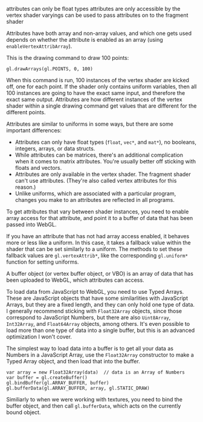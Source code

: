 attributes can only be float types
attributes are only accessible by the vertex shader
varyings can be used to pass attributes on to the fragment shader

Attributes have both array and non-array values, and which one gets used depends on whether the
attribute is enabled as an array (using `enableVertexAttribArray`).





This is the drawing command to draw 100 points:

	gl.drawArrays(gl.POINTS, 0, 100)

When this command is run, 100 instances of the vertex shader are kicked off, one for each point. If
the shader only contains uniform variables, then all 100 instances are going to have the exact same
input, and therefore the exact same output. Attributes are how different instances of the vertex
shader within a single drawing command get values that are different for the different points.

Attributes are similar to uniforms in some ways, but there are some important differences:

* Attributes can only have float types (`float`, `vec*`, and `mat*`), no booleans, integers, arrays,
or data structs.
* While attributes can be matrices, there's an additional complication when it comes to matrix
attributes. You're usually better off sticking with floats and vectors.
* Attributes are only available in the vertex shader. The fragment shader can't use attributes.
(They're also called vertex attributes for this reason.)
* Unlike uniforms, which are associated with a particular program, changes you make to an attributes
are reflected in all programs.

To get attributes that vary between shader instances, you need to enable array access for that
attribute, and point it to a buffer of data that has been passed into WebGL.

If you have an attribute that has not had array access enabled, it behaves more or less like a
uniform. In this case, it takes a fallback value within the shader that can be set similarly to a
uniform. The methods to set these fallback values are `gl.vertexAttrib*`, like the corresponding
`gl.uniform*` function for setting uniforms.



A buffer object (or vertex buffer object, or VBO) is an array of data that has been uploaded to
WebGL, which attributes can access.

To load data from JavaScript to WebGL, you need to use Typed Arrays. These are JavaScript objects
that have some similarlities with JavaScript Arrays, but they are a fixed length, and they can only
hold one type of data. I generally recommend sticking with `Float32Array` objects, since those
correspond to JavaScript Numbers, but there are also `Uint8Array`, `Int32Array`, and `Float64Array`
objects, among others. It's even possible to load more than one type of data into a single buffer,
but this is an advanced optimization I won't cover.

The simplest way to load data into a buffer is to get all your data as Numbers in a JavaScript
Array, use the `Float32Array` constructor to make a Typed Array object, and then load that into
the buffer.

	var array = new Float32Array(data)  // data is an Array of Numbers
	var buffer = gl.createBuffer()
	gl.bindBuffer(gl.ARRAY_BUFFER, buffer)
	gl.bufferData(gl.ARRAY_BUFFER, array, gl.STATIC_DRAW)

Similiarly to when we were working with textures, you need to bind the buffer object, and then call
`gl.bufferData`, which acts on the currently bound object.



